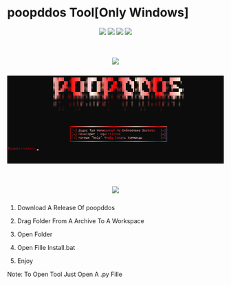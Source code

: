 # poopddos Tool[Only Windows]
<p align="center">
  <img src="https://img.shields.io/github/release/qqwizzixxxx/poopddos?label=Version&color=ff0000">
  <img src="https://img.shields.io/github/stars/qqwizzixxxx/poopddos?style=flat&label=Stars&color=ff0000">
  <img src="https://img.shields.io/github/repo-size/qqwizzixxxx/poopddos?label=Size&color=ff0000">
  <img src="https://img.shields.io/github/languages/top/qqwizzixxxx/poopddos?color=ff0000">

<h1 align="center">
    <img src="https://readme-typing-svg.herokuapp.com/?font=Pastah&weight=900&size=48&pause=1000&color=ff0000&center=true&vCenter=true&random=true&width=900&lines=poopddos+Tool%20+Interface" />
</h1>

  <p align="center">
    <img src="https://raw.githubusercontent.com/qqwizzixxxx/poopddos/main/image.png">

<h1 align="center">
    <img src="https://readme-typing-svg.herokuapp.com/?font=Pastah&weight=900&size=48&pause=1000&color=ff0000&center=true&vCenter=true&random=true&width=900&lines=How+To%20+Install?" />
</h1>

1. Download A Release Of poopddos

2. Drag Folder From A Archive To A Workspace

3. Open Folder

4. Open Fille Install.bat

5. Enjoy

Note: To Open Tool Just Open A .py Fille
